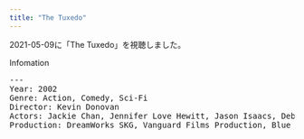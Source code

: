 ```yaml
---
title: "The Tuxedo"
---
```

2021-05-09に「The Tuxedo」を視聴しました。

Infomation
<pre>
---
Year: 2002
Genre: Action, Comedy, Sci-Fi
Director: Kevin Donovan
Actors: Jackie Chan, Jennifer Love Hewitt, Jason Isaacs, Debi Mazar
Production: DreamWorks SKG, Vanguard Films Production, Blue Train Productions
</pre>